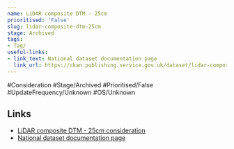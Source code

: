 ```yaml
---
name: LiDAR composite DTM - 25cm
prioritised: 'False'
slug: lidar-composite-dtm-25cm
stage: Archived
tags:
- Tag/
useful-links:
- link_text: National dataset documentation page
  link_url: https://ckan.publishing.service.gov.uk/dataset/lidar-composite-dtm-2017-25cm
---
```


#Consideration #Stage/Archived #Prioritised/False #UpdateFrequency/Unknown #OS/Unknown



## Links

* [LiDAR composite DTM - 25cm consideration](https://design.planning.data.gov.uk/planning-consideration/lidar-composite-dtm-25cm)
* [National dataset documentation page](https://ckan.publishing.service.gov.uk/dataset/lidar-composite-dtm-2017-25cm)
